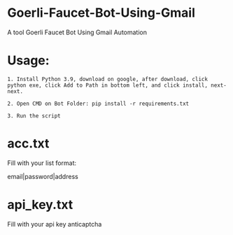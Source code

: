 # Goerli-Faucet-Bot-Using-Gmail
A tool Goerli Faucet Bot Using Gmail Automation

# Usage:

    1. Install Python 3.9, download on google, after download, click python exe, click Add to Path in bottom left, and click install, next-next.
    
    2. Open CMD on Bot Folder: pip install -r requirements.txt
    
    3. Run the script

# acc.txt

  Fill with your list format: 
  
   
  email|password|address
  
 # api_key.txt
 
  Fill with your api key anticaptcha
